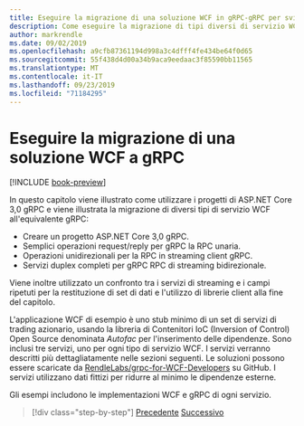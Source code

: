 ```yaml
---
title: Eseguire la migrazione di una soluzione WCF in gRPC-gRPC per sviluppatori WCF
description: Come eseguire la migrazione di tipi diversi di servizio WCF all'equivalente in gRPC.
author: markrendle
ms.date: 09/02/2019
ms.openlocfilehash: a9cfb87361194d998a3c4dfff4fe434be64f0d65
ms.sourcegitcommit: 55f438d4d00a34b9aca9eedaac3f85590bb11565
ms.translationtype: MT
ms.contentlocale: it-IT
ms.lasthandoff: 09/23/2019
ms.locfileid: "71184295"
---
```

# <a name="migrate-a-wcf-solution-to-grpc"></a>Eseguire la migrazione di una soluzione WCF a gRPC

[!INCLUDE [book-preview](../../../includes/book-preview.md)]

In questo capitolo viene illustrato come utilizzare i progetti di ASP.NET Core 3,0 gRPC e viene illustrata la migrazione di diversi tipi di servizio WCF all'equivalente gRPC:

- Creare un progetto ASP.NET Core 3,0 gRPC.
- Semplici operazioni request/reply per gRPC la RPC unaria.
- Operazioni unidirezionali per la RPC in streaming client gRPC.
- Servizi duplex completi per gRPC RPC di streaming bidirezionale.

Viene inoltre utilizzato un confronto tra i servizi di streaming e i campi ripetuti per la restituzione di set di dati e l'utilizzo di librerie client alla fine del capitolo.

L'applicazione WCF di esempio è uno stub minimo di un set di servizi di trading azionario, usando la libreria di Contenitori IoC (Inversion of Control) Open Source denominata *Autofac* per l'inserimento delle dipendenze. Sono inclusi tre servizi, uno per ogni tipo di servizio WCF. I servizi verranno descritti più dettagliatamente nelle sezioni seguenti. Le soluzioni possono essere scaricate da [RendleLabs/grpc-for-WCF-Developers](https://github.com/dotnet-architecture/grpc-for-wcf-developers) su GitHub. I servizi utilizzano dati fittizi per ridurre al minimo le dipendenze esterne.

Gli esempi includono le implementazioni WCF e gRPC di ogni servizio.

>[!div class="step-by-step"]
>[Precedente](ws-protocols.md)
>[Successivo](create-project.md)
